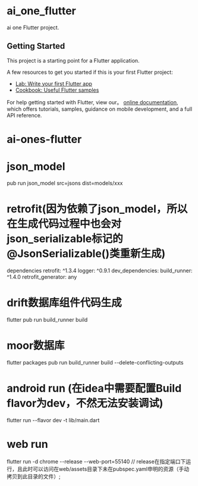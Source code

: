 # ai_one_flutter

ai one Flutter project.

## Getting Started

This project is a starting point for a Flutter application.

A few resources to get you started if this is your first Flutter project:

- [Lab: Write your first Flutter app](https://flutter.dev/docs/get-started/codelab)
- [Cookbook: Useful Flutter samples](https://flutter.dev/docs/cookbook)

For help getting started with Flutter, view our。
[online documentation](https://flutter.dev/docs), which offers tutorials,
samples, guidance on mobile development, and a full API reference.

# ai-ones-flutter

# json_model

pub run json_model src=jsons dist=models/xxx

# retrofit(因为依赖了json_model，所以在生成代码过程中也会对json_serializable标记的@JsonSerializable()类重新生成)

dependencies
retrofit: ^1.3.4
logger: ^0.9.1
dev_dependencies:
build_runner: ^1.4.0
retrofit_generator: any

# drift数据库组件代码生成

flutter pub run build_runner build

# moor数据库

flutter packages pub run build_runner build --delete-conflicting-outputs

# android run (在idea中需要配置Build flavor为dev，不然无法安装调试)
flutter run --flavor dev -t lib/main.dart

# web run

flutter run -d chrome --release --web-port=55140 //
release在指定端口下运行，且此时可以访问在web/assets目录下未在pubspec.yaml申明的资源（手动拷贝到此目录的文件）;